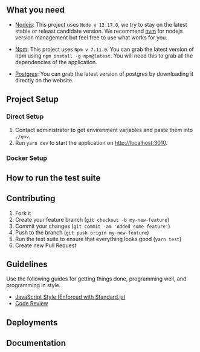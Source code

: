 ## What you need

- [Nodejs](https://nodejs.org/en/): This project uses `Node v 12.17.0`, we try to stay on the latest stable or releast candidate version. We recommend [nvm](https://github.com/nvm-sh/nvm) for nodejs version management but feel free to use what works for you.

- [Npm](https://docs.npmjs.com/downloading-and-installing-node-js-and-npm): This project uses `Npm v 7.11.0`. You can grab the latest version of npm using `npm install -g npm@latest`. You will need this to grab all the dependencies of the application.

- [Postgres](https://www.postgresql.org/): You can grab the latest version of postgres by downloading it directly on the website.

## Project Setup

### Direct Setup

1. Contact administrator to get environment variables and paste them into `./env`.
2. Run `yarn dev` to start the application on [http://localhost:3010](http://localhost:3010).

### Docker Setup

## How to run the test suite

## Contributing

1. Fork it
2. Create your feature branch (`git checkout -b my-new-feature`)
3. Commit your changes (`git commit -am 'Added some feature'`)
4. Push to the branch (`git push origin my-new-feature`)
5. Run the test suite to ensure that everything looks good (`yarn test`)
6. Create new Pull Request

## Guidelines

Use the following guides for getting things done, programming well, and
programming in style.

- [JavaScript Style (Enforced with Standard.js)](https://github.com/thoughtbot/guides/tree/main/javascript)
- [Code Review](https://github.com/thoughtbot/guides/tree/main/code-review)

## Deployments

## Documentation

